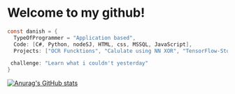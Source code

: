 # Welcome to my github!


```c#
const danish = {
  TypeOfProgrammer = "Application based",
  Code: [C#, Python, nodeSJ, HTML, css, MSSQL, JavaScript],
  Projects: ["OCR Funcktions", "Calulate using NN XOR", "TensorFlow-Stock-API"],

 challenge: "Learn what i couldn't yesterday"
}
```

[![Anurag's GitHub stats](https://github-readme-stats.vercel.app/api?username=mart337i)](https://github.com/anuraghazra/github-readme-stats)

